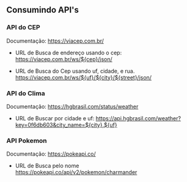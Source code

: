 ## Consumindo API's 



### API do CEP
Documentação: https://viacep.com.br/

- URL de Busca de endereço usando o cep:
https://viacep.com.br/ws/${cep}/json/

- URL de Busca do Cep usando uf, cidade, e rua.
https://viacep.com.br/ws/${uf}/${city}/${street}/json/

### API do Clima
Documentação: https://hgbrasil.com/status/weather

- URL de Buscar por cidade e uf:
https://api.hgbrasil.com/weather?key=0f6db603&city_name=${city},${uf}

### API Pokemon
Documentação: https://pokeapi.co/

- URL de Busca pelo nome
https://pokeapi.co/api/v2/pokemon/charmander